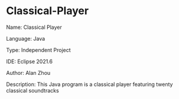# Classical-Player

Name: Classical Player

Language: Java

Type: Independent Project

IDE: Eclipse 2021.6

Author: Alan Zhou

Description: This Java program is a classical player featuring twenty classical soundtracks
